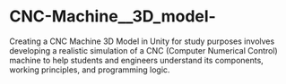 # CNC-Machine__3D_model-
Creating a CNC Machine 3D Model in Unity for study purposes involves developing a realistic simulation of a CNC (Computer Numerical Control) machine to help students and engineers understand its components, working principles, and programming logic.
